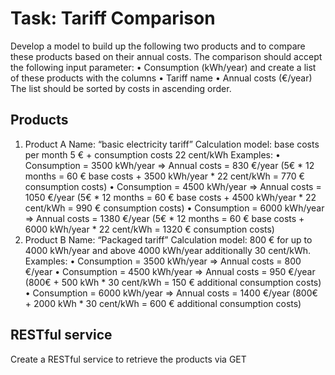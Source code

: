 # Task: Tariff Comparison
Develop a model to build up the following two products and to compare these products based on their annual
costs. The comparison should accept the following input parameter:
• Consumption (kWh/year)
and create a list of these products with the columns
• Tariff name
• Annual costs (€/year)
The list should be sorted by costs in ascending order.

## Products
1. Product A
Name: “basic electricity tariff”
Calculation model: base costs per month 5 € + consumption costs 22 cent/kWh Examples:
• Consumption = 3500 kWh/year => Annual costs = 830 €/year (5€ * 12 months = 60 € base
costs + 3500 kWh/year * 22 cent/kWh = 770 € consumption costs)
• Consumption = 4500 kWh/year => Annual costs = 1050 €/year (5€ * 12 months = 60 € base
costs + 4500 kWh/year * 22 cent/kWh = 990 € consumption costs)
• Consumption = 6000 kWh/year => Annual costs = 1380 €/year (5€ * 12 months = 60 € base
costs + 6000 kWh/year * 22 cent/kWh = 1320 € consumption costs)
2. Product B
Name: “Packaged tariff”
Calculation model: 800 € for up to 4000 kWh/year and above 4000 kWh/year additionally 30
cent/kWh.
Examples:
• Consumption = 3500 kWh/year => Annual costs = 800 €/year
• Consumption = 4500 kWh/year => Annual costs = 950 €/year (800€ + 500 kWh * 30 cent/kWh
= 150 € additional consumption costs)
• Consumption = 6000 kWh/year => Annual costs = 1400 €/year (800€ + 2000 kWh * 30
cent/kWh = 600 € additional consumption costs)

## RESTful service
Create a RESTful service to retrieve the products via GET
